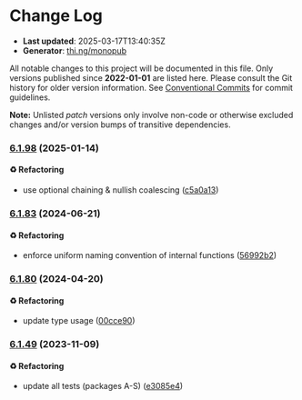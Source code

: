 # Change Log

- **Last updated**: 2025-03-17T13:40:35Z
- **Generator**: [thi.ng/monopub](https://thi.ng/monopub)

All notable changes to this project will be documented in this file.
Only versions published since **2022-01-01** are listed here.
Please consult the Git history for older version information.
See [Conventional Commits](https://conventionalcommits.org/) for commit guidelines.

**Note:** Unlisted _patch_ versions only involve non-code or otherwise excluded changes
and/or version bumps of transitive dependencies.

### [6.1.98](https://github.com/thi-ng/umbrella/tree/@thi.ng/malloc@6.1.98) (2025-01-14)

#### ♻️ Refactoring

- use optional chaining & nullish coalescing ([c5a0a13](https://github.com/thi-ng/umbrella/commit/c5a0a13))

### [6.1.83](https://github.com/thi-ng/umbrella/tree/@thi.ng/malloc@6.1.83) (2024-06-21)

#### ♻️ Refactoring

- enforce uniform naming convention of internal functions ([56992b2](https://github.com/thi-ng/umbrella/commit/56992b2))

### [6.1.80](https://github.com/thi-ng/umbrella/tree/@thi.ng/malloc@6.1.80) (2024-04-20)

#### ♻️ Refactoring

- update type usage ([00cce90](https://github.com/thi-ng/umbrella/commit/00cce90))

### [6.1.49](https://github.com/thi-ng/umbrella/tree/@thi.ng/malloc@6.1.49) (2023-11-09)

#### ♻️ Refactoring

- update all tests (packages A-S) ([e3085e4](https://github.com/thi-ng/umbrella/commit/e3085e4))
